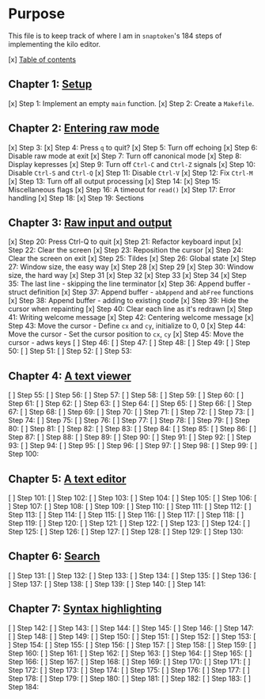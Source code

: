 # Purpose

This file is to keep track of where I am in `snaptoken`'s 184 steps of
implementing the kilo editor.

[x] [Table of contents](https://viewsourcecode.org/snaptoken/kilo/index.html)

## Chapter 1: [Setup](https://viewsourcecode.org/snaptoken/kilo/01.setup.html)

[x] Step 1: Implement  an empty `main` function.
[x] Step 2: Create a `Makefile`.

## Chapter 2: [Entering raw mode](https://viewsourcecode.org/snaptoken/kilo/02.enteringRawMode.html)

[x] Step 3:
[x] Step 4: Press `q` to quit?
[x] Step 5: Turn off echoing
[x] Step 6: Disable raw mode at exit
[x] Step 7: Turn off canonical mode
[x] Step 8: Display kepresses
[x] Step 9: Turn off `Ctrl-C` and `Ctrl-Z` signals
[x] Step 10: Disable `Ctrl-S` and `Ctrl-Q`
[x] Step 11: Disable `Ctrl-V`
[x] Step 12: Fix `Ctrl-M`
[x] Step 13: Turn off all output processing
[x] Step 14:
[x] Step 15: Miscellaneous flags
[x] Step 16: A timeout for `read()`
[x] Step 17: Error handling
[x] Step 18:
[x] Step 19: Sections

## Chapter 3: [Raw input and output](https://viewsourcecode.org/snaptoken/kilo/03.rawInputAndOutput.html)

[x] Step 20: Press Ctrl-Q to quit
[x] Step 21: Refactor keyboard input
[x] Step 22: Clear the screen
[x] Step 23: Reposition the cursor
[x] Step 24: Clear the screen on exit
[x] Step 25: Tildes
[x] Step 26: Global state
[x] Step 27: Window size, the easy way
[x] Step 28
[x] Step 29
[x] Step 30: Window size, the hard way
[x] Step 31
[x] Step 32
[x] Step 33
[x] Step 34
[x] Step 35: The last line - skipping the line terminator
[x] Step 36: Append buffer - struct definition
[x] Step 37: Append buffer - `abAppend` and `abFree` functions
[x] Step 38: Append buffer - adding to existing code
[x] Step 39: Hide the cursor when repainting
[x] Step 40: Clear each line as it's redrawn
[x] Step 41: Writing welcome message
[x] Step 42: Centering welcome message
[x] Step 43: Move the cursor - Define `cx` and `cy`, initialize to 0, 0
[x] Step 44: Move the cursor - Set the cursor position to `cx`, `cy`
[x] Step 45: Move the cursor - adws keys
[ ] Step 46: 
[ ] Step 47: 
[ ] Step 48: 
[ ] Step 49: 
[ ] Step 50: 
[ ] Step 51: 
[ ] Step 52: 
[ ] Step 53: 

## Chapter 4: [A text viewer](https://viewsourcecode.org/snaptoken/kilo/04.aTextViewer.html)

[ ] Step 55: 
[ ] Step 56: 
[ ] Step 57: 
[ ] Step 58: 
[ ] Step 59: 
[ ] Step 60: 
[ ] Step 61: 
[ ] Step 62: 
[ ] Step 63: 
[ ] Step 64: 
[ ] Step 65: 
[ ] Step 66: 
[ ] Step 67: 
[ ] Step 68: 
[ ] Step 69: 
[ ] Step 70: 
[ ] Step 71: 
[ ] Step 72: 
[ ] Step 73: 
[ ] Step 74: 
[ ] Step 75: 
[ ] Step 76: 
[ ] Step 77: 
[ ] Step 78: 
[ ] Step 79: 
[ ] Step 80: 
[ ] Step 81: 
[ ] Step 82: 
[ ] Step 83: 
[ ] Step 84: 
[ ] Step 85: 
[ ] Step 86: 
[ ] Step 87: 
[ ] Step 88: 
[ ] Step 89: 
[ ] Step 90: 
[ ] Step 91: 
[ ] Step 92: 
[ ] Step 93: 
[ ] Step 94: 
[ ] Step 95: 
[ ] Step 96: 
[ ] Step 97: 
[ ] Step 98: 
[ ] Step 99: 
[ ] Step 100: 

## Chapter 5: [A text editor](https://viewsourcecode.org/snaptoken/kilo/05.aTextEditor.html)

[ ] Step 101: 
[ ] Step 102: 
[ ] Step 103: 
[ ] Step 104: 
[ ] Step 105: 
[ ] Step 106: 
[ ] Step 107: 
[ ] Step 108: 
[ ] Step 109: 
[ ] Step 110: 
[ ] Step 111: 
[ ] Step 112: 
[ ] Step 113: 
[ ] Step 114: 
[ ] Step 115: 
[ ] Step 116: 
[ ] Step 117: 
[ ] Step 118: 
[ ] Step 119: 
[ ] Step 120: 
[ ] Step 121: 
[ ] Step 122: 
[ ] Step 123: 
[ ] Step 124: 
[ ] Step 125: 
[ ] Step 126: 
[ ] Step 127: 
[ ] Step 128: 
[ ] Step 129: 
[ ] Step 130: 

## Chapter 6: [Search](https://viewsourcecode.org/snaptoken/kilo/06.search.html)

[ ] Step 131: 
[ ] Step 132: 
[ ] Step 133: 
[ ] Step 134: 
[ ] Step 135: 
[ ] Step 136: 
[ ] Step 137: 
[ ] Step 138: 
[ ] Step 139: 
[ ] Step 140: 
[ ] Step 141: 

## Chapter 7: [Syntax highlighting](https://viewsourcecode.org/snaptoken/kilo/07.syntaxHighlighting.html)

[ ] Step 142: 
[ ] Step 143: 
[ ] Step 144: 
[ ] Step 145: 
[ ] Step 146: 
[ ] Step 147: 
[ ] Step 148: 
[ ] Step 149: 
[ ] Step 150: 
[ ] Step 151: 
[ ] Step 152: 
[ ] Step 153: 
[ ] Step 154: 
[ ] Step 155: 
[ ] Step 156: 
[ ] Step 157: 
[ ] Step 158: 
[ ] Step 159: 
[ ] Step 160: 
[ ] Step 161: 
[ ] Step 162: 
[ ] Step 163: 
[ ] Step 164: 
[ ] Step 165: 
[ ] Step 166: 
[ ] Step 167: 
[ ] Step 168: 
[ ] Step 169: 
[ ] Step 170: 
[ ] Step 171: 
[ ] Step 172: 
[ ] Step 173: 
[ ] Step 174: 
[ ] Step 175: 
[ ] Step 176: 
[ ] Step 177: 
[ ] Step 178: 
[ ] Step 179: 
[ ] Step 180: 
[ ] Step 181: 
[ ] Step 182: 
[ ] Step 183: 
[ ] Step 184: 
